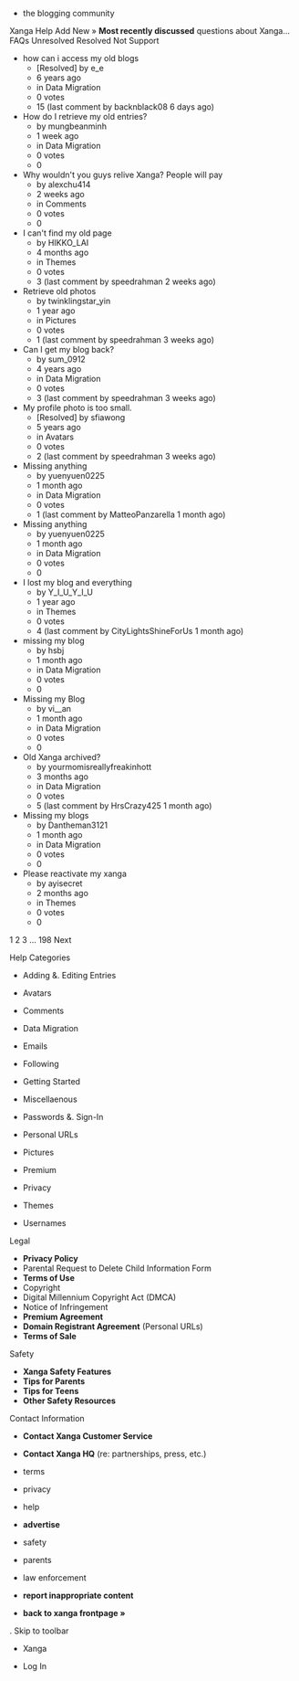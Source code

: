 *   the blogging community

Xanga Help Add New » **Most recently discussed** questions about Xanga… FAQs Unresolved Resolved Not Support

*   how can i access my old blogs
    *   \[Resolved\] by e\_e
    *   6 years ago
    *   in Data Migration
    *   0 votes
    *   15 (last comment by backnblack08 6 days ago)
*   How do I retrieve my old entries?
    *   by mungbeanminh
    *   1 week ago
    *   in Data Migration
    *   0 votes
    *   0
*   Why wouldn't you guys relive Xanga? People will pay
    *   by alexchu414
    *   2 weeks ago
    *   in Comments
    *   0 votes
    *   0
*   I can't find my old page
    *   by HIKKO\_LAI
    *   4 months ago
    *   in Themes
    *   0 votes
    *   3 (last comment by speedrahman 2 weeks ago)
*   Retrieve old photos
    *   by twinklingstar\_yin
    *   1 year ago
    *   in Pictures
    *   0 votes
    *   1 (last comment by speedrahman 3 weeks ago)
*   Can I get my blog back?
    *   by sum\_0912
    *   4 years ago
    *   in Data Migration
    *   0 votes
    *   3 (last comment by speedrahman 3 weeks ago)
*   My profile photo is too small.
    *   \[Resolved\] by sfiawong
    *   5 years ago
    *   in Avatars
    *   0 votes
    *   2 (last comment by speedrahman 3 weeks ago)
*   Missing anything
    *   by yuenyuen0225
    *   1 month ago
    *   in Data Migration
    *   0 votes
    *   1 (last comment by MatteoPanzarella 1 month ago)
*   Missing anything
    *   by yuenyuen0225
    *   1 month ago
    *   in Data Migration
    *   0 votes
    *   0
*   I lost my blog and everything
    *   by Y\_I\_U\_Y\_I\_U
    *   1 year ago
    *   in Themes
    *   0 votes
    *   4 (last comment by CityLightsShineForUs 1 month ago)
*   missing my blog
    *   by hsbj
    *   1 month ago
    *   in Data Migration
    *   0 votes
    *   0
*   Missing my Blog
    *   by vi\_\_an
    *   1 month ago
    *   in Data Migration
    *   0 votes
    *   0
*   Old Xanga archived?
    *   by yourmomisreallyfreakinhott
    *   3 months ago
    *   in Data Migration
    *   0 votes
    *   5 (last comment by HrsCrazy425 1 month ago)
*   Missing my blogs
    *   by Dantheman3121
    *   1 month ago
    *   in Data Migration
    *   0 votes
    *   0
*   Please reactivate my xanga
    *   by ayisecret
    *   2 months ago
    *   in Themes
    *   0 votes
    *   0

1 2 3 ... 198 Next

Help Categories

*   Adding &. Editing Entries
*   Avatars
*   Comments
*   Data Migration
*   Emails
*   Following
*   Getting Started
*   Miscellaenous

*   Passwords &. Sign-In
*   Personal URLs
*   Pictures
*   Premium
*   Privacy
*   Themes
*   Usernames

Legal

*   **Privacy Policy**
*   Parental Request to Delete Child Information Form
*   **Terms of Use**
*   Copyright
*   Digital Millennium Copyright Act (DMCA)
*   Notice of Infringement
*   **Premium Agreement**
*   **Domain Registrant Agreement** (Personal URLs)
*   **Terms of Sale**

Safety

*   **Xanga Safety Features**
*   **Tips for Parents**
*   **Tips for Teens**
*   **Other Safety Resources**

Contact Information

*   **Contact Xanga Customer Service**
*   **Contact Xanga HQ** (re: partnerships, press, etc.)

*   terms
*   privacy
*   help
*   **advertise**

*   safety
*   parents
*   law enforcement
*   **report inappropriate content**

*   **back to xanga frontpage »**

<img src="http://pixel.quantserve.com/pixel/p-87h-iNOVooym2.gif" style="display: none" height="1" width="1" alt="Quantcast"/>. Skip to toolbar

*   Xanga

*   Log In